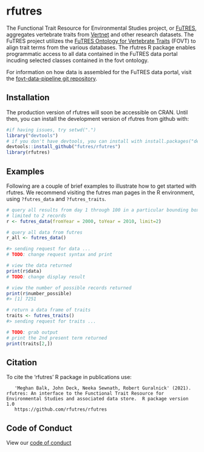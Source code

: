 
<!-- README.md is generated from README.Rmd. Please edit that file -->

# rfutres

The Functional Trait Resource for Environmental Studies project, or [FuTRES](https://www.futres.org/), aggregates vertebrate traits from 
[Vertnet](http://vertnet.org/) and other research datasets.
The FuTRES project utilizes the [FuTRES Ontology for Vertebrate Traits](https://github.com/futres/fovt) (FOVT) to align
trait terms from the various databases. The rfutres
R package enables programmatic access to all data contained in the FuTRES
data portal incuding selected classes contained in the fovt ontology.

For information on how data is assembled for the FuTRES data portal, visit
the [fovt-data-pipeline git
repository](https://github.com/futres/fovt-data-pipeline).

## Installation

The production version of rfutres will soon be accessible on CRAN.  Until then, you can install the development version of rfutres from github with:

``` r
#if having issues, try setwd(".")
library("devtools")
# if you don't have devtools, you can install with install.packages("devtools" first
devtools::install_github("futres/rfutres")
library(rfutres)
```

## Examples

Following are a couple of brief examples to illustrate how to get
started with rfutres. We recommend visiting the futres man pages in the R environment, using
`?futres_data` and
`?futres_traits`.

``` r
# query all results from day 1 through 100 in a particular bounding box, 
# limited to 2 records
r <- futres_data(fromYear = 2000, toYear = 2010, limit=2)

# query all data from futres
r_all <- futres_data()

#> sending request for data ...
# TODO: change request syntax and print

# view the data returned
print(r$data)
# TODO: change display result

# view the number of possible records returned
print(r$number_possible)
#> [1] 7251

# return a data frame of traits
traits <- futres_traits()
#> sending request for traits ...

# TODO: grab output
# print the 2nd present term returned
print(traits[2,])

```

## Citation

To cite the ‘rfutres’ R package in publications
use:

``` 
   'Meghan Balk, John Deck, Neeka Sewnath, Robert Guralnick' (2021). rfutres: An interface to the Functional Trait Resource for Environmental Studies and associated data store.  R package version 1.0
   https://github.com/rfutres/rfutres
```

## Code of Conduct

View our [code of conduct](https://github.com/futres/rfutres/blob/master/CONDUCT.md)
